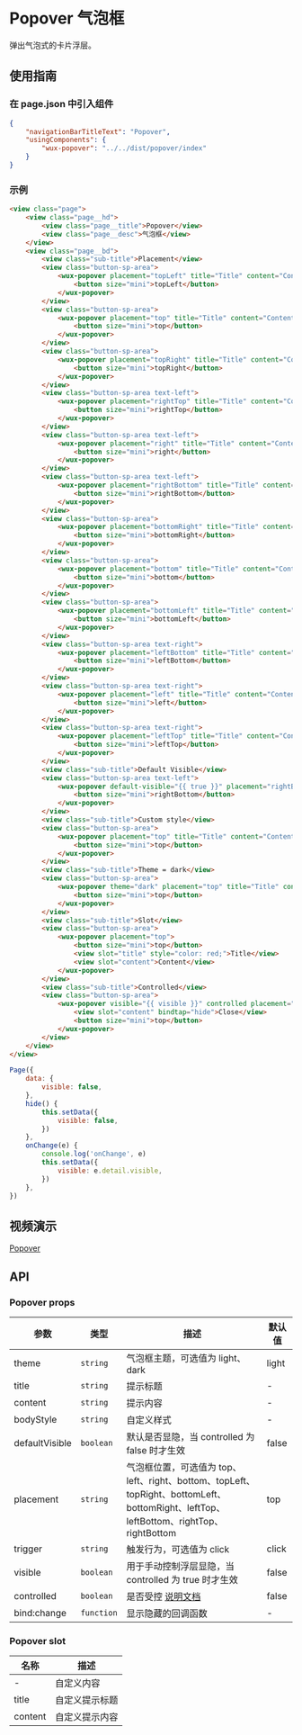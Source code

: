# Popover 气泡框

弹出气泡式的卡片浮层。

## 使用指南

### 在 page.json 中引入组件

```json
{
    "navigationBarTitleText": "Popover",
    "usingComponents": {
        "wux-popover": "../../dist/popover/index"
    }
}
```

### 示例

```html
<view class="page">
    <view class="page__hd">
        <view class="page__title">Popover</view>
        <view class="page__desc">气泡框</view>
    </view>
    <view class="page__bd">
        <view class="sub-title">Placement</view>
        <view class="button-sp-area">
            <wux-popover placement="topLeft" title="Title" content="Content">
                <button size="mini">topLeft</button>
            </wux-popover>
        </view>
        <view class="button-sp-area">
            <wux-popover placement="top" title="Title" content="Content">
                <button size="mini">top</button>
            </wux-popover>
        </view>
        <view class="button-sp-area">
            <wux-popover placement="topRight" title="Title" content="Content">
                <button size="mini">topRight</button>
            </wux-popover>
        </view>
        <view class="button-sp-area text-left">
            <wux-popover placement="rightTop" title="Title" content="Content">
                <button size="mini">rightTop</button>
            </wux-popover>
        </view>
        <view class="button-sp-area text-left">
            <wux-popover placement="right" title="Title" content="Content">
                <button size="mini">right</button>
            </wux-popover>
        </view>
        <view class="button-sp-area text-left">
            <wux-popover placement="rightBottom" title="Title" content="Content">
                <button size="mini">rightBottom</button>
            </wux-popover>
        </view>
        <view class="button-sp-area">
            <wux-popover placement="bottomRight" title="Title" content="Content">
                <button size="mini">bottomRight</button>
            </wux-popover>
        </view>
        <view class="button-sp-area">
            <wux-popover placement="bottom" title="Title" content="Content">
                <button size="mini">bottom</button>
            </wux-popover>
        </view>
        <view class="button-sp-area">
            <wux-popover placement="bottomLeft" title="Title" content="Content">
                <button size="mini">bottomLeft</button>
            </wux-popover>
        </view>
        <view class="button-sp-area text-right">
            <wux-popover placement="leftBottom" title="Title" content="Content">
                <button size="mini">leftBottom</button>
            </wux-popover>
        </view>
        <view class="button-sp-area text-right">
            <wux-popover placement="left" title="Title" content="Content">
                <button size="mini">left</button>
            </wux-popover>
        </view>
        <view class="button-sp-area text-right">
            <wux-popover placement="leftTop" title="Title" content="Content">
                <button size="mini">leftTop</button>
            </wux-popover>
        </view>
        <view class="sub-title">Default Visible</view>
        <view class="button-sp-area text-left">
            <wux-popover default-visible="{{ true }}" placement="rightBottom" title="Title" content="Content">
                <button size="mini">rightBottom</button>
            </wux-popover>
        </view>
        <view class="sub-title">Custom style</view>
        <view class="button-sp-area">
            <wux-popover placement="top" title="Title" content="Content" body-style="width: 300px;">
                <button size="mini">top</button>
            </wux-popover>
        </view>
        <view class="sub-title">Theme = dark</view>
        <view class="button-sp-area">
            <wux-popover theme="dark" placement="top" title="Title" content="Content">
                <button size="mini">top</button>
            </wux-popover>
        </view>
        <view class="sub-title">Slot</view>
        <view class="button-sp-area">
            <wux-popover placement="top">
                <button size="mini">top</button>
                <view slot="title" style="color: red;">Title</view>
                <view slot="content">Content</view>
            </wux-popover>
        </view>
        <view class="sub-title">Controlled</view>
        <view class="button-sp-area">
            <wux-popover visible="{{ visible }}" controlled placement="top" title="Title" bind:change="onChange">
                <view slot="content" bindtap="hide">Close</view>
                <button size="mini">top</button>
            </wux-popover>
        </view>
    </view>
</view>
```

```js
Page({
    data: {
        visible: false,
    },
    hide() {
        this.setData({
            visible: false,
        })
    },
    onChange(e) {
        console.log('onChange', e)
        this.setData({
            visible: e.detail.visible,
        })
    },
})
```

## 视频演示

[Popover](./_media/popover.mp4 ':include :type=iframe width=375px height=667px')

## API

### Popover props

| 参数 | 类型 | 描述 | 默认值 |
| --- | --- | --- | --- |
| theme | <code>string</code> | 气泡框主题，可选值为 light、dark | light |
| title | <code>string</code> | 提示标题 | - |
| content | <code>string</code> | 提示内容 | - |
| bodyStyle | <code>string</code> | 自定义样式 | - |
| defaultVisible | <code>boolean</code> | 默认是否显隐，当 controlled 为 false 时才生效 | false |
| placement | <code>string</code> | 气泡框位置，可选值为 top、left、right、bottom、topLeft、topRight、bottomLeft、bottomRight、leftTop、leftBottom、rightTop、rightBottom | top |
| trigger | <code>string</code> | 触发行为，可选值为 click | click |
| visible | <code>boolean</code> | 用于手动控制浮层显隐，当 controlled 为 true 时才生效 | false |
| controlled | <code>boolean</code> | 是否受控 [说明文档](controlled.md) | false |
| bind:change | <code>function</code> | 显示隐藏的回调函数 | - |

### Popover slot

| 名称 | 描述 |
| --- | --- |
| - | 自定义内容 |
| title | 自定义提示标题 |
| content | 自定义提示内容 |